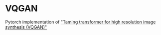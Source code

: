 # VQGAN
Pytorch implementation of ["Taming transformer for high resolution image synthesis (VQGAN)"](https://arxiv.org/abs/2012.09841)
